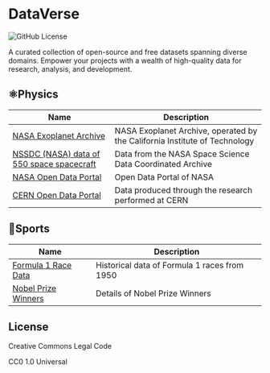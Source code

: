 # DataVerse

![GitHub License](https://img.shields.io/github/license/sivakumar-mahalingam/DataVerse)

A curated collection of open-source and free datasets spanning diverse domains. Empower your projects with a wealth of high-quality data for research, analysis, and development.

## ⚛️Physics

| Name                    | Description                                      |
|-------------------------|------------------------------------------|
| [NASA Exoplanet Archive](https://exoplanetarchive.ipac.caltech.edu/)    | NASA Exoplanet Archive, operated by the California Institute of Technology           |
| [NSSDC (NASA) data of 550 space spacecraft](https://nssdc.gsfc.nasa.gov/nssdc/obtaining_data.html)    |  Data from the NASA Space Science Data Coordinated Archive           |
| [NASA Open Data Portal](https://data.nasa.gov/)    |  Open Data Portal of NASA           |
| [CERN Open Data Portal](https://opendata.cern.ch/)    |  Data produced through the research performed at CERN           |

## 🏅Sports

| Name                    | Description                                      |
|-------------------------|------------------------------------------|
| [Formula 1 Race Data](https://ergast.com/mrd/)      | Historical data of Formula 1 races from 1950           |
| [Nobel Prize Winners](https://api.nobelprize.org/v1/prize.json)      | Details of Nobel Prize Winners           |

## License

Creative Commons Legal Code

CC0 1.0 Universal
